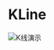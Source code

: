 # KLine

![K线演示](http://images2015.cnblogs.com/blog/784141/201605/784141-20160512231537202-1121097756.gif)
